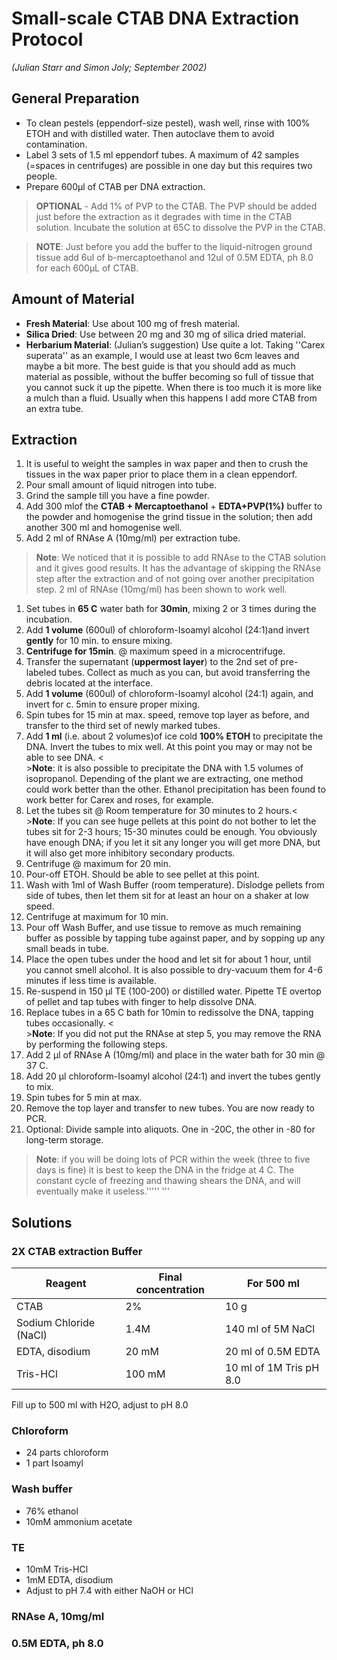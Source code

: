 # Small-scale CTAB DNA Extraction Protocol
*(Julian Starr and Simon Joly; September 2002)*

## General Preparation
 * To clean pestels (eppendorf-size pestel), wash well, rinse with 100% ETOH and with distilled water. Then autoclave them to avoid contamination.
 * Label 3 sets of 1.5 ml eppendorf tubes. A maximum of 42 samples (=spaces in centrifuges) are possible in one day but this requires two people.
 * Prepare 600µl of CTAB per DNA extraction.

> **OPTIONAL** - Add 1% of PVP to the CTAB. The PVP should be added just before the extraction as it degrades with time in the CTAB solution. Incubate the solution at 65C to dissolve the PVP in the CTAB.

> **NOTE**: Just before you add the buffer to the liquid-nitrogen ground tissue add 6ul of b-mercaptoethanol and 12ul of 0.5M EDTA, ph 8.0 for each 600µL of CTAB.

## Amount of Material
 * **Fresh Material**: Use about 100 mg of fresh material.
 * **Silica Dried**: Use between 20 mg and 30 mg of silica dried material.
 * **Herbarium Material**: (Julian’s suggestion) Use quite a lot. Taking ''Carex superata'' as an example, I would use at least two 6cm leaves and maybe a bit more. The best guide is that you should add as much material as possible, without the buffer becoming so full of tissue that you cannot suck it up the pipette. When there is too much it is more like a mulch than a fluid. Usually when this happens I add more CTAB from an extra tube.

## Extraction
 1. It is useful to weight the samples in wax paper and then to crush the tissues in the wax paper prior to place them in a clean eppendorf.
 1. Pour small amount of liquid nitrogen into tube.
 1. Grind the sample till you have a fine powder.
 1. Add 300 mlof the **CTAB + Mercaptoethanol** + **EDTA+PVP(1%)** buffer to the powder and homogenise the grind tissue in the solution; then add another 300 ml and homogenise well.
 1. Add 2 ml of RNAse A (10mg/ml) per extraction tube. 
 > **Note**: We noticed that it is possible to add RNAse to the CTAB solution and it gives good results. It has the advantage of skipping the RNAse step after the extraction and of not going over another precipitation step. 2 ml of RNAse (10mg/ml) has been shown to work well.
 1. Set tubes in **65 C** water bath for **30min**, mixing 2 or 3 times during the incubation.
 1. Add **1 volume** (600ul) of chloroform-Isoamyl alcohol (24:1)and invert **gently** for 10 min. to ensure mixing.
 1. **Centrifuge for 15min**. @ maximum speed in a microcentrifuge.
 1. Transfer the supernatant (**uppermost layer**) to the 2nd set of pre-labeled tubes. Collect as much as you can, but avoid transferring the debris located at the interface.
 1. Add **1 volume** (600ul) of chloroform-Isoamyl alcohol (24:1) again, and invert for c. 5min to ensure proper mixing.
 1. Spin tubes for 15 min at max. speed, remove top layer as before, and transfer to the third set of newly marked tubes.
 1. Add **1 ml** (i.e. about 2 volumes)of ice cold **100% ETOH** to precipitate the DNA. Invert the tubes to mix well. At this point you may or may not be able to see DNA. <<BR>>**Note**: it is also possible to precipitate the DNA with 1.5 volumes of isopropanol. Depending of the plant we are extracting, one method could work better than the other. Ethanol precipitation has been found to work better for Carex and roses, for example.
 1. Let the tubes sit @ Room temperature for 30 minutes to 2 hours.<<BR>>**Note**: If you can see huge pellets at this point do not bother to let the tubes sit for 2-3 hours; 15-30 minutes could be enough. You obviously have enough DNA; if you let it sit any longer you will get more DNA, but it will also get more inhibitory secondary products.
 1. Centrifuge @ maximum for 20 min.
 1. Pour-off ETOH. Should be able to see pellet at this point.
 1. Wash with 1ml of Wash Buffer (room temperature). Dislodge pellets from side of tubes, then let them sit for at least an hour on a shaker at low speed.
 1. Centrifuge at maximum for 10 min.
 1. Pour off Wash Buffer, and use tissue to remove as much remaining buffer as possible by tapping tube against paper, and by sopping up any small beads in tube.
 1. Place the open tubes under the hood and let sit for about 1 hour, until you cannot smell alcohol. It is also possible to dry-vacuum them for 4-6 minutes if less time is available.
 1. Re-suspend in 150 µl TE (100-200) or distilled water. Pipette TE overtop of pellet and tap tubes with finger to help dissolve DNA.
 1. Replace tubes in a 65 C bath for 10min to redissolve the DNA, tapping tubes occasionally. <<BR>>**Note**: If you did not put the RNAse at step 5, you may remove the RNA by performing the following steps.
 1. Add 2 µl of RNAse A (10mg/ml) and place in the water bath for 30 min @ 37 C.
 1. Add 20 µl chloroform-Isoamyl alcohol (24:1) and invert the tubes gently to mix.
 1. Spin tubes for 5 min at max.
 1. Remove the top layer and transfer to new tubes. You are now ready to PCR.
 1. Optional: Divide sample into aliquots. One in -20C, the other in -80 for long-term storage.

> **Note**: if you will be doing lots of PCR within the week (three to five days is fine) it is best to keep the DNA in the fridge at 4 C. The constant cycle of freezing and thawing shears the DNA, and will eventually make it useless.''''' '''

## Solutions

### 2X CTAB extraction Buffer

Reagent | Final concentration | For 500 ml
------- | ------------------- | ----------
CTAB    | 2%                  | 10 g
Sodium Chloride (NaCl) | 1.4M | 140 ml of 5M NaCl
EDTA, disodium | 20 mM | 20 ml of 0.5M EDTA
Tris-HCl | 100 mM | 10 ml of 1M Tris pH 8.0

Fill up to 500 ml with H2O, adjust to pH 8.0

### Chloroform
 * 24 parts chloroform
 * 1 part Isoamyl

### Wash buffer
 * 76% ethanol
 * 10mM ammonium acetate

### TE
 * 10mM Tris-HCl
 * 1mM EDTA, disodium
 * Adjust to pH 7.4 with either NaOH or HCl

### RNAse A, 10mg/ml

### 0.5M EDTA, ph 8.0
